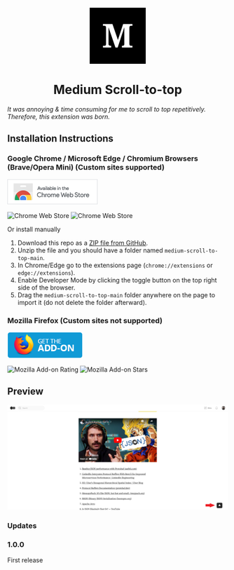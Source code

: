 <p align="center">
  <img src="./img/icon128.jpg" />
</p>

<h1 align="center">Medium Scroll-to-top</h1>

*It was annoying & time consuming for me to scroll to top repetitively. Therefore, this extension was born.*

## Installation Instructions
### Google Chrome / Microsoft Edge / Chromium Browsers (Brave/Opera Mini) (Custom sites supported) 
[![Download from chrome web store](img/chrome.png)](https://chrome.google.com/webstore/detail/medium-parser/mdndkjcpjghiedgabmimnonibloiffal?hl=en&authuser=0) 

![Chrome Web Store](https://img.shields.io/chrome-web-store/rating-count/mdndkjcpjghiedgabmimnonibloiffal)
 ![Chrome Web Store](https://img.shields.io/chrome-web-store/rating/mdndkjcpjghiedgabmimnonibloiffal)


Or install manually
1. Download this repo as a [ZIP file from GitHub](https://github.com/Xatta-Trone/medium-scroll-to-top/archive/refs/heads/main.zip).
1. Unzip the file and you should have a folder named `medium-scroll-to-top-main`.
1. In Chrome/Edge go to the extensions page (`chrome://extensions` or `edge://extensions`).
1. Enable Developer Mode by clicking the toggle button on the top right side of the browser.
1. Drag the `medium-scroll-to-top-main` folder anywhere on the page to import it (do not delete the folder afterward).


### Mozilla Firefox (Custom sites not supported) 
[![Download from mozilla add-ons](img/firefox.png)](https://addons.mozilla.org/en-US/firefox/addon/medium-scroll-to-top/) 

![Mozilla Add-on Rating](https://img.shields.io/amo/rating/medium-scroll-to-top) ![Mozilla Add-on Stars](https://img.shields.io/amo/stars/medium-scroll-to-top)


## Preview

<p align="center">
  <img src="./img/sample.png" />
</p>


### Updates

### 1.0.0
First release
